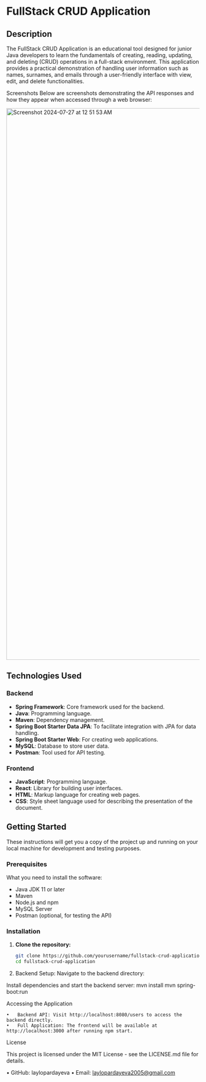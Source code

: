 # FullStack CRUD Application

## Description

The FullStack CRUD Application is an educational tool designed for junior Java developers to learn the fundamentals of creating, reading, updating, and deleting (CRUD) operations in a full-stack environment. This application provides a practical demonstration of handling user information such as names, surnames, and emails through a user-friendly interface with view, edit, and delete functionalities.

Screenshots
Below are screenshots demonstrating the API responses and how they appear when accessed through a web browser:

<img width="1439" alt="Screenshot 2024-07-27 at 12 51 53 AM" src="https://github.com/user-attachments/assets/41c0db75-add1-4994-8048-3ce819111d1d">

## Technologies Used

### Backend
- **Spring Framework**: Core framework used for the backend.
- **Java**: Programming language.
- **Maven**: Dependency management.
- **Spring Boot Starter Data JPA**: To facilitate integration with JPA for data handling.
- **Spring Boot Starter Web**: For creating web applications.
- **MySQL**: Database to store user data.
- **Postman**: Tool used for API testing.

### Frontend
- **JavaScript**: Programming language.
- **React**: Library for building user interfaces.
- **HTML**: Markup language for creating web pages.
- **CSS**: Style sheet language used for describing the presentation of the document.

## Getting Started

These instructions will get you a copy of the project up and running on your local machine for development and testing purposes.

### Prerequisites

What you need to install the software:

- Java JDK 11 or later
- Maven
- Node.js and npm
- MySQL Server
- Postman (optional, for testing the API)

### Installation

1. **Clone the repository:**
   ```bash
   git clone https://github.com/yourusername/fullstack-crud-application.git
   cd fullstack-crud-application

2.	Backend Setup:
Navigate to the backend directory:


Install dependencies and start the backend server:
mvn install
mvn spring-boot:run


Accessing the Application

	•	Backend API: Visit http://localhost:8080/users to access the backend directly.
	•	Full Application: The frontend will be available at http://localhost:3000 after running npm start.

 License

This project is licensed under the MIT License - see the LICENSE.md file for details.

•	GitHub: laylopardayeva
•	Email: laylopardayeva2005@gmail.com
